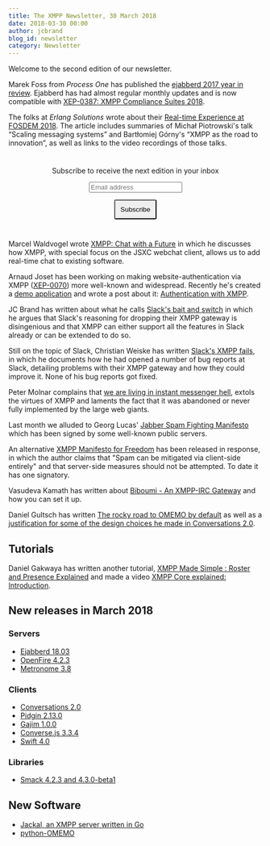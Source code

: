 ```yaml
---
title: The XMPP Newsletter, 30 March 2018
date: 2018-03-30 00:00
author: jcbrand
blog_id: newsletter 
category: Newsletter
---
```


Welcome to the second edition of our newsletter.

Marek Foss from *Process One* has published the
[ejabberd 2017 year in review](https://blog.process-one.net/ejabberd-2017-year-in-review/?utm_medium=Newsletter&utm_source=xmppnewsletter).
Ejabberd has had almost regular monthly updates and is now compatible with [XEP-0387: XMPP Compliance Suites 2018](https://xmpp.org/extensions/xep-0387.html).

The folks at *Erlang Solutions* wrote about their
[Real-time Experience at FOSDEM 2018](https://www.erlang-solutions.com/blog/real-time-experience-at-fosdem-2018.html?utm_medium=Newsletter&utm_source=xmppnewsletter).
The article includes summaries of Michał Piotrowski's talk “Scaling messaging systems” and Bartłomiej Górny's “XMPP as the road to innovation”,
as well as links to the video recordings of those talks.

<form style="padding: 10px; text-align:center; margin-bottom: 30px;"
      action="https://tinyletter.com/xmpp" method="post" target="popupwindow"
      onsubmit="window.open('https://tinyletter.com/xmpp', 'popupwindow',
      'scrollbars=yes,width=800,height=600');return true">
<p><label for="tlemail">Subscribe to receive the next edition in your inbox</label></p>
<p><input type="text" placeholder="Email address" name="email" id="tlemail" /></p>
<input type="hidden" value="1" name="embed"/>
<input type="submit" style="padding: 10px; border-radius: 5%" value="Subscribe" />
</form>

Marcel Waldvogel wrote
[XMPP: Chat with a Future](https://netfuture.ch/2016/07/xmpp-chat-with-a-future/?utm_medium=Newsletter&utm_source=xmppnewsletter)
in which he discusses how XMPP, with special focus on the JSXC webchat client,
allows us to add real-time chat to existing software.

Arnaud Joset has been working on making website-authentication via XMPP ([XEP-0070](https://xmpp.org/extensions/xep-0070.html))
more well-known and widespread. Recently he's created a [demo application](https://demo.agayon.be/?utm_medium=Newsletter&utm_source=xmppnewsletter) and wrote a
post about it: [Authentication with XMPP](https://blog.agayon.be/xmpp_auth_django_demo.html?utm_medium=Newsletter&utm_source=xmppnewsletter).

JC Brand has written about what he calls [Slack's bait and switch](https://opkode.com/blog/slacks-bait-and-switch/?utm_medium=Newsletter&utm_source=xmppnewsletter)
in which he argues that Slack's reasoning for dropping their XMPP gateway is disingenious and that XMPP can
either support all the features in Slack already or can be extended to do so.

Still on the topic of Slack, Christian Weiske has written [Slack's XMPP fails](https://cweiske.de/tagebuch/slack-xmpp.htm?utm_medium=Newsletter&utm_source=xmppnewsletter),
in which he documents how he had opened a number of bug reports at Slack, detailing problems with their XMPP
gateway and how they could improve it. None of his bug reports got fixed.

Peter Molnar complains that [we are living in instant messenger hell](https://petermolnar.net/instant-messenger-hell/?utm_medium=Newsletter&utm_source=xmppnewsletter),
extols the virtues of XMPP and laments the fact that it was abandoned or never fully implemented by the large web giants.

Last month we alluded to Georg Lucas' [Jabber Spam Fighting Manifesto](https://github.com/ge0rg/jabber-spam-fighting-manifesto?utm_medium=Newsletter&utm_source=xmppnewsletter)
which has been signed by some well-known public servers.

An alternative [XMPP Manifesto for Freedom](https://gitlab.com/senpie/xmpp-manifesto-for-freedom?utm_medium=Newsletter&utm_source=xmppnewsletter) has been released in response,
in which the author claims that "Spam can be mitigated via client-side entirely" and that server-side measures should not be attempted.
To date it has one signatory.

Vasudeva Kamath has written about [Biboumi - An XMPP-IRC Gateway](https://copyninja.info/blog/xmpp-irc-gateway.html?utm_medium=Newsletter&utm_source=xmppnewsletter)
and how you can set it up.

Daniel Gultsch has written [The rocky road to OMEMO by default](https://gultsch.de/omemo_by_default.html?utm_medium=Newsletter&utm_source=xmppnewsletter) as well
as a [justification for some of the design choices he made in Conversations 2.0](https://gultsch.de/conversations_2_design.html?utm_medium=Newsletter&utm_source=xmppnewsletter).

## Tutorials

Daniel Gakwaya has written another tutorial,
[XMPP Made Simple : Roster and Presence Explained](http://www.blikoontech.com/tutorials/xmpp-made-simple-roster-and-presence-explained?utm_medium=Newsletter&utm_source=xmppnewsletter)
and made a video [XMPP Core explained: Introduction](https://www.youtube.com/watch?feature=youtu.be&v=O0gZSd_oW1g&app=desktop).

## New releases in March 2018

### Servers

* [Ejabberd 18.03](https://blog.process-one.net/ejabberd-18-03/?utm_medium=Newsletter&utm_source=xmppnewsletter)
* [OpenFire 4.2.3](https://discourse.igniterealtime.org/t/openfire-4-2-3-release/81123?utm_medium=Newsletter&utm_source=xmppnewsletter)
* [Metronome 3.8](https://metronome.im/changelogs/3_8?utm_medium=Newsletter&utm_source=xmppnewsletter)

### Clients

* [Conversations 2.0](https://github.com/siacs/Conversations/releases/tag/2.0.0)
* [Pidgin 2.13.0](https://pidgin.im/pipermail/announce/2018-March/000020.html?utm_medium=Newsletter&utm_source=xmppnewsletter)
* [Gajim 1.0.0](https://dev.gajim.org/gajim/gajim/blob/gajim-1.0.0/ChangeLog?utm_medium=Newsletter&utm_source=xmppnewsletter)
* [Converse.js 3.3.4](https://github.com/conversejs/converse.js/releases/tag/v3.3.4)
* [Swift 4.0](https://swift.im/docs/changelog-4-0.html?utm_medium=Newsletter&utm_source=xmppnewsletter)

### Libraries

* [Smack 4.2.3 and 4.3.0-beta1](https://discourse.igniterealtime.org/t/smack-4-2-3-and-4-3-0-beta1-released/80898)

## New Software

* [Jackal, an XMPP server written in Go](https://github.com/ortuman/jackal)
* [python-OMEMO](https://github.com/Syndace/python-omemo?utm_medium=Newsletter&utm_source=xmppnewsletter)

